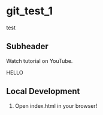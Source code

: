# git_test_1

test

## Subheader

Watch tutorial on YouTube.

HELLO

## Local Development

1. Open index.html in your browser!